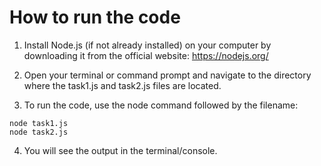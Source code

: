 # How to run the code

1. Install Node.js (if not already installed) on your computer by downloading it from the official website: https://nodejs.org/

2. Open your terminal or command prompt and navigate to the directory where the task1.js and task2.js files are located.

3. To run the code, use the node command followed by the filename:

```
node task1.js
node task2.js
```

4. You will see the output in the terminal/console.